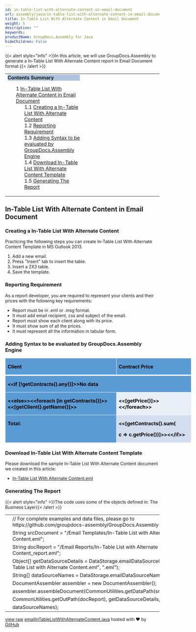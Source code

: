 ```yaml
---
id: in-table-list-with-alternate-content-in-email-document
url: assembly/java/in-table-list-with-alternate-content-in-email-document
title: In-Table List With Alternate Content in Email Document
weight: 5
description: ""
keywords: 
productName: GroupDocs.Assembly for Java
hideChildren: False
---
```

{{< alert style="info" >}}In this article, we will use GroupDocs.Assembly to generate a In-Table List With Alternate Content report in Email Document format.{{< /alert >}}

<table class="sectionMacro" border="0" cellpadding="5" cellspacing="0" width="100%"><tbody><tr><td valign="top" width="50%"><div class="panel" style="border-top-width: 1px; border-right-width: 1px; border-bottom-width: 1px; border-left-width: 1px;"><div class="panelHeader" style="border-bottom-width: 1px; background-color: rgb(176, 196, 222);"><b>Contents Summary</b></div><div class="panelContent"><style type="text/css">div.rbtoc1593026732969 { padding-top: 0px; padding-right: 0px; padding-bottom: 0px; padding-left: 0px; }div.rbtoc1593026732969 ul { list-style-type: none; list-style-image: none; margin-left: 0px; }div.rbtoc1593026732969 li { margin-left: 0px; padding-left: 0px; }</style><div class="toc rbtoc1593026732969"><ul class="toc-indentation"><li><span class="TOCOutline">1</span> <a href="#In-TableListWithAlternateContentinEmailDocument-In-TableListWithAlternateContentinEmailDocument">In-Table List With Alternate Content in Email Document</a><ul class="toc-indentation"><li><span class="TOCOutline">1.1</span> <a href="#In-TableListWithAlternateContentinEmailDocument-CreatingaIn-TableListWithAlternateContent">Creating a In-Table List With Alternate Content</a></li><li><span class="TOCOutline">1.2</span> <a href="#In-TableListWithAlternateContentinEmailDocument-ReportingRequirement">Reporting Requirement</a></li><li><span class="TOCOutline">1.3</span> <a href="#In-TableListWithAlternateContentinEmailDocument-AddingSyntaxtobeevaluatedbyGroupDocs.AssemblyEngine">Adding Syntax to be evaluated by GroupDocs.Assembly Engine</a></li><li><span class="TOCOutline">1.4</span> <a href="#In-TableListWithAlternateContentinEmailDocument-DownloadIn-TableListWithAlternateContentTemplate">Download In-Table List With Alternate Content Template</a></li><li><span class="TOCOutline">1.5</span> <a href="#In-TableListWithAlternateContentinEmailDocument-GeneratingTheReport">Generating The Report</a></li></ul></li></ul></div></div></div></td><td valign="top" width="15%"></td><td valign="top" width="35%"></td></tr></tbody></table>

## In-Table List With Alternate Content in Email Document

### Creating a In-Table List With Alternate Content

Practicing the following steps you can create In-Table List With Alternate Content Template in MS Outlook 2013.

1.  Add a new email.
2.  Press "Insert" tab to insert the table.
3.  Insert a 2X3 table.
4.  Save the template.

### Reporting Requirement

As a report developer, you are required to represent your clients and their prices with the following key requirements:

*   Report must be in .eml or .msg format.
*   It must add email recipient, css and subject of the email.
*   Report must show each client along with its price.
*   It must show sum of all the prices.
*   It must represent all the information in tabular form.

### Adding Syntax to be evaluated by GroupDocs.Assembly Engine

<table border="0" cellspacing="0" cellpadding="0" width="608" style="width: 456pt; border-collapse: collapse;"><tbody><tr><td width="371" valign="top" style="width: 278pt; border-top-color: white; border-top-style: solid; border-top-width: 1pt; border-right-color: white; border-right-style: solid; border-right-width: 1pt; border-bottom-color: white; border-bottom-style: solid; border-bottom-width: 3pt; border-left-color: white; border-left-style: solid; border-left-width: 1pt; background-color: rgb(91, 155, 213); background-image: initial; padding-top: 0.75pt; padding-right: 5.4pt; padding-bottom: 0in; padding-left: 5.4pt;"><p><b><span style="color: black;">Client</span></b></p></td><td width="237" valign="top" style="width: 178pt; border-top-color: white; border-top-style: solid; border-top-width: 1pt; border-left-color: initial; border-left-style: none; border-left-width: initial; border-bottom-color: white; border-bottom-style: solid; border-bottom-width: 3pt; border-right-color: white; border-right-style: solid; border-right-width: 1pt; background-color: rgb(91, 155, 213); background-image: initial; padding-top: 0.75pt; padding-right: 5.4pt; padding-bottom: 0in; padding-left: 5.4pt;"><p><b><span style="color: black;">Contract Price</span></b></p></td></tr><tr><td width="608" colspan="2" valign="top" style="width: 456pt; border-top-color: initial; border-top-style: none; border-top-width: initial; border-right-color: white; border-right-style: solid; border-right-width: 1pt; border-bottom-color: white; border-bottom-style: solid; border-bottom-width: 1pt; border-left-color: white; border-left-style: solid; border-left-width: 1pt; background-color: rgb(91, 155, 213); background-image: initial; padding-top: 0.75pt; padding-right: 5.4pt; padding-bottom: 0in; padding-left: 5.4pt;"><p><b><span style="color: black;">&lt;&lt;if [!getContracts().any()]&gt;&gt;No data</span></b></p></td></tr><tr><td width="371" valign="top" style="width: 278pt; border-top-color: initial; border-top-style: none; border-top-width: initial; border-right-color: white; border-right-style: solid; border-right-width: 1pt; border-bottom-color: white; border-bottom-style: solid; border-bottom-width: 1pt; border-left-color: white; border-left-style: solid; border-left-width: 1pt; background-color: rgb(91, 155, 213); background-image: initial; padding-top: 0.75pt; padding-right: 5.4pt; padding-bottom: 0in; padding-left: 5.4pt;"><p><b><span style="color: black;">&lt;&lt;else&gt;&gt;&lt;&lt;foreach [in getContracts()]&gt;&gt;&lt;&lt;[getClient().getName()]&gt;&gt;</span></b></p></td><td width="237" valign="top" style="width: 178pt; border-top-color: initial; border-top-style: none; border-top-width: initial; border-left-color: initial; border-left-style: none; border-left-width: initial; border-bottom-color: white; border-bottom-style: solid; border-bottom-width: 1pt; border-right-color: white; border-right-style: solid; border-right-width: 1pt; background-color: rgb(234, 239, 247); background-image: initial; padding-top: 0.75pt; padding-right: 5.4pt; padding-bottom: 0in; padding-left: 5.4pt;"><p><b><span style="color: black;">&lt;&lt;[getPrice()]&gt;&gt;&lt;&lt;/foreach&gt;&gt;</span></b></p></td></tr><tr><td width="371" valign="top" style="width: 278pt; border-top-color: initial; border-top-style: none; border-top-width: initial; border-right-color: white; border-right-style: solid; border-right-width: 1pt; border-bottom-color: white; border-bottom-style: solid; border-bottom-width: 1pt; border-left-color: white; border-left-style: solid; border-left-width: 1pt; background-color: rgb(91, 155, 213); background-image: initial; padding-top: 0.75pt; padding-right: 5.4pt; padding-bottom: 0in; padding-left: 5.4pt;"><p><b><span style="color: black;">Total:</span></b></p></td><td width="237" valign="top" style="width: 178pt; border-top-color: initial; border-top-style: none; border-top-width: initial; border-left-color: initial; border-left-style: none; border-left-width: initial; border-bottom-color: white; border-bottom-style: solid; border-bottom-width: 1pt; border-right-color: white; border-right-style: solid; border-right-width: 1pt; background-color: rgb(210, 222, 239); background-image: initial; padding-top: 0.75pt; padding-right: 5.4pt; padding-bottom: 0in; padding-left: 5.4pt;"><p><b><span style="color: black;">&lt;&lt;[getContracts().sum(</span></b></p><p><b><span style="color: black;">c =&gt; c.getPrice())]&gt;&gt;&lt;&lt;/if&gt;&gt;</span></b></p></td></tr></tbody></table>

### Download In-Table List With Alternate Content Template

Please download the sample In-Table List With Alternate Content document we created in this article:

*   [In-Table List With Alternate Content.eml](https://raw.githubusercontent.com/groupdocs-assembly/GroupDocs.Assembly-for-Java/master/Examples/GroupDocs.Assembly.Examples.Java/Data/Storage/Email%20Templates/Bulleted%20List.eml?raw=true)

### Generating The Report

{{< alert style="info" >}}The code uses some of the objects defined in: The Business Layer{{< /alert >}}

<table class="highlight tab-size js-file-line-container" data-tab-size="8" data-paste-markdown-skip=""><tbody><tr><td id="file-emailintablelistwithalternatecontent-java-L1" class="blob-num js-line-number" data-line-number="1"></td><td id="file-emailintablelistwithalternatecontent-java-LC1" class="blob-code blob-code-inner js-file-line"><span class="pl-c"><span class="pl-c">//</span> For complete examples and data files, please go to https://github.com/groupdocs-assembly/GroupDocs.Assembly-for-Java</span></td></tr><tr><td id="file-emailintablelistwithalternatecontent-java-L2" class="blob-num js-line-number" data-line-number="2"></td><td id="file-emailintablelistwithalternatecontent-java-LC2" class="blob-code blob-code-inner js-file-line"><span class="pl-smi">String</span> srcDocument <span class="pl-k">=</span> <span class="pl-s"><span class="pl-pds">"</span>/Email Templates/In-Table List with Alternate Content.eml<span class="pl-pds">"</span></span>;</td></tr><tr><td id="file-emailintablelistwithalternatecontent-java-L3" class="blob-num js-line-number" data-line-number="3"></td><td id="file-emailintablelistwithalternatecontent-java-LC3" class="blob-code blob-code-inner js-file-line"><span class="pl-smi">String</span> docReport <span class="pl-k">=</span> <span class="pl-s"><span class="pl-pds">"</span>/Email Reports/In-Table List with Alternate Content_report.eml<span class="pl-pds">"</span></span>;</td></tr><tr><td id="file-emailintablelistwithalternatecontent-java-L4" class="blob-num js-line-number" data-line-number="4"></td><td id="file-emailintablelistwithalternatecontent-java-LC4" class="blob-code blob-code-inner js-file-line"><span class="pl-k">Object</span>[] getDataSourceDetails <span class="pl-k">=</span> <span class="pl-smi">DataStorage</span><span class="pl-k">.</span>emailDataSourceObject(<span class="pl-s"><span class="pl-pds">"</span>In-Table List with Alternate Content.eml<span class="pl-pds">"</span></span>, <span class="pl-s"><span class="pl-pds">"</span>.eml<span class="pl-pds">"</span></span>);</td></tr><tr><td id="file-emailintablelistwithalternatecontent-java-L5" class="blob-num js-line-number" data-line-number="5"></td><td id="file-emailintablelistwithalternatecontent-java-LC5" class="blob-code blob-code-inner js-file-line"><span class="pl-k">String</span>[] dataSourceNames <span class="pl-k">=</span> <span class="pl-smi">DataStorage</span><span class="pl-k">.</span>emailDataSourceName(<span class="pl-s"><span class="pl-pds">"</span>.eml<span class="pl-pds">"</span></span>);</td></tr><tr><td id="file-emailintablelistwithalternatecontent-java-L6" class="blob-num js-line-number" data-line-number="6"></td><td id="file-emailintablelistwithalternatecontent-java-LC6" class="blob-code blob-code-inner js-file-line"><span class="pl-smi">DocumentAssembler</span> assembler <span class="pl-k">=</span> <span class="pl-k">new</span> <span class="pl-smi">DocumentAssembler</span>();</td></tr><tr><td id="file-emailintablelistwithalternatecontent-java-L7" class="blob-num js-line-number" data-line-number="7"></td><td id="file-emailintablelistwithalternatecontent-java-LC7" class="blob-code blob-code-inner js-file-line">assembler<span class="pl-k">.</span>assembleDocument(<span class="pl-smi">CommonUtilities</span><span class="pl-k">.</span>getDataPath(srcDocument),</td></tr><tr><td id="file-emailintablelistwithalternatecontent-java-L8" class="blob-num js-line-number" data-line-number="8"></td><td id="file-emailintablelistwithalternatecontent-java-LC8" class="blob-code blob-code-inner js-file-line"><span class="pl-smi">CommonUtilities</span><span class="pl-k">.</span>getOutPath(docReport), getDataSourceDetails,</td></tr><tr><td id="file-emailintablelistwithalternatecontent-java-L9" class="blob-num js-line-number" data-line-number="9"></td><td id="file-emailintablelistwithalternatecontent-java-LC9" class="blob-code blob-code-inner js-file-line">dataSourceNames);</td></tr></tbody></table>

[view raw](https://gist.github.com/samicheemagroupdocs/34eef2196b70162362cba82f22222a6f/raw/6edbaacd96e547086ec363bd904fa167aa58dbff/emailInTableListWithAlternateContent.java) [emailInTableListWithAlternateContent.java](https://gist.github.com/samicheemagroupdocs/34eef2196b70162362cba82f22222a6f#file-emailintablelistwithalternatecontent-java) hosted with ❤ by [GitHub](https://github.com)
